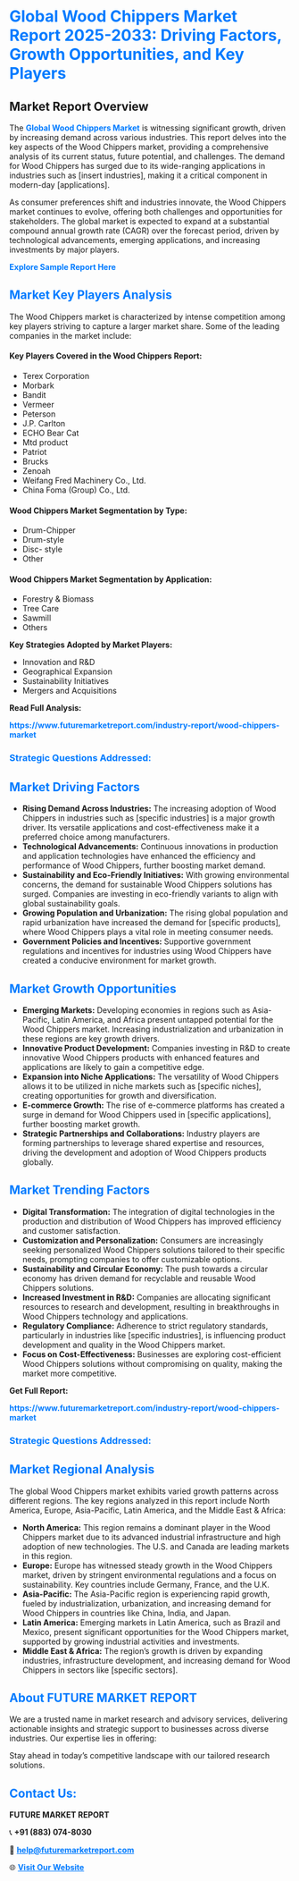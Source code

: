 <h1 style="color: #007BFF;">Global Wood Chippers Market Report 2025-2033: Driving Factors, Growth Opportunities, and Key Players</h1>

<section id="overview">
<h2>Market Report Overview</h2>
<p>The <a href="https://www.futuremarketreport.com/industry-report/wood-chippers-market" style="color: #007BFF; text-decoration: none;"><strong>Global Wood Chippers Market</strong></a> is witnessing significant growth, driven by increasing demand across various industries. This report delves into the key aspects of the Wood Chippers market, providing a comprehensive analysis of its current status, future potential, and challenges. The demand for Wood Chippers has surged due to its wide-ranging applications in industries such as [insert industries], making it a critical component in modern-day [applications].</p>
<p>As consumer preferences shift and industries innovate, the Wood Chippers market continues to evolve, offering both challenges and opportunities for stakeholders. The global market is expected to expand at a substantial compound annual growth rate (CAGR) over the forecast period, driven by technological advancements, emerging applications, and increasing investments by major players.</p>
</section>

<section id="overview">
<p><a href="https://www.futuremarketreport.com/request-sample/reportId=61078" style="color: #007BFF; text-decoration: none;"><strong>Explore Sample Report Here</strong></a></p>
</section>

<section id="key-players">
<h2 style="color: #007BFF;">Market Key Players Analysis</h2>
<p>The Wood Chippers market is characterized by intense competition among key players striving to capture a larger market share. Some of the leading companies in the market include:</p>
<h4>Key Players Covered in the Wood Chippers Report:</h4>
<ul><li>Terex Corporation</li><li>Morbark</li><li>Bandit</li><li>Vermeer</li><li>Peterson</li><li>J.P. Carlton</li><li>ECHO Bear Cat</li><li>Mtd product</li><li>Patriot</li><li>Brucks</li><li>Zenoah</li><li>Weifang Fred Machinery Co., Ltd.</li><li>China Foma (Group) Co., Ltd.</li></ul>
<h4>Wood Chippers Market Segmentation by Type:</h4>
<ul><li>Drum-Chipper</li><li>Drum-style</li><li>Disc- style</li><li>Other</li></ul>

<h4>Wood Chippers Market Segmentation by Application:</h4>
<ul><li>Forestry &amp; Biomass</li><li>Tree Care</li><li>Sawmill</li><li>Others</li></ul>
<p><strong>Key Strategies Adopted by Market Players:</strong></p>
<ul>
<li>Innovation and R&D</li>
<li>Geographical Expansion</li>
<li>Sustainability Initiatives</li>
<li>Mergers and Acquisitions</li>
</ul>
</section>

<section>
<p><strong>Read Full Analysis: </strong></p><a href="https://www.futuremarketreport.com/industry-report/wood-chippers-market" style="color: #007BFF; text-decoration: none;"><strong>https://www.futuremarketreport.com/industry-report/wood-chippers-market</strong></a>
<h3 style="color: #007BFF;">Strategic Questions Addressed:</h3>
</section>

<section id="driving-factors">
<h2 style="color: #007BFF;">Market Driving Factors</h2>
<ul>
<li><strong>Rising Demand Across Industries:</strong> The increasing adoption of Wood Chippers in industries such as [specific industries] is a major growth driver. Its versatile applications and cost-effectiveness make it a preferred choice among manufacturers.</li>
<li><strong>Technological Advancements:</strong> Continuous innovations in production and application technologies have enhanced the efficiency and performance of Wood Chippers, further boosting market demand.</li>
<li><strong>Sustainability and Eco-Friendly Initiatives:</strong> With growing environmental concerns, the demand for sustainable Wood Chippers solutions has surged. Companies are investing in eco-friendly variants to align with global sustainability goals.</li>
<li><strong>Growing Population and Urbanization:</strong> The rising global population and rapid urbanization have increased the demand for [specific products], where Wood Chippers plays a vital role in meeting consumer needs.</li>
<li><strong>Government Policies and Incentives:</strong> Supportive government regulations and incentives for industries using Wood Chippers have created a conducive environment for market growth.</li>
</ul>
</section>

<section id="growth-opportunities">
<h2 style="color: #007BFF;">Market Growth Opportunities</h2>
<ul>
<li><strong>Emerging Markets:</strong> Developing economies in regions such as Asia-Pacific, Latin America, and Africa present untapped potential for the Wood Chippers market. Increasing industrialization and urbanization in these regions are key growth drivers.</li>
<li><strong>Innovative Product Development:</strong> Companies investing in R&D to create innovative Wood Chippers products with enhanced features and applications are likely to gain a competitive edge.</li>
<li><strong>Expansion into Niche Applications:</strong> The versatility of Wood Chippers allows it to be utilized in niche markets such as [specific niches], creating opportunities for growth and diversification.</li>
<li><strong>E-commerce Growth:</strong> The rise of e-commerce platforms has created a surge in demand for Wood Chippers used in [specific applications], further boosting market growth.</li>
<li><strong>Strategic Partnerships and Collaborations:</strong> Industry players are forming partnerships to leverage shared expertise and resources, driving the development and adoption of Wood Chippers products globally.</li>
</ul>
</section>

<section id="trending-factors">
<h2 style="color: #007BFF;">Market Trending Factors</h2>
<ul>
<li><strong>Digital Transformation:</strong> The integration of digital technologies in the production and distribution of Wood Chippers has improved efficiency and customer satisfaction.</li>
<li><strong>Customization and Personalization:</strong> Consumers are increasingly seeking personalized Wood Chippers solutions tailored to their specific needs, prompting companies to offer customizable options.</li>
<li><strong>Sustainability and Circular Economy:</strong> The push towards a circular economy has driven demand for recyclable and reusable Wood Chippers solutions.</li>
<li><strong>Increased Investment in R&D:</strong> Companies are allocating significant resources to research and development, resulting in breakthroughs in Wood Chippers technology and applications.</li>
<li><strong>Regulatory Compliance:</strong> Adherence to strict regulatory standards, particularly in industries like [specific industries], is influencing product development and quality in the Wood Chippers market.</li>
<li><strong>Focus on Cost-Effectiveness:</strong> Businesses are exploring cost-efficient Wood Chippers solutions without compromising on quality, making the market more competitive.</li>
</ul>
</section>

<section>
<p><strong>Get Full Report: </strong></p><a href="https://www.futuremarketreport.com/industry-report/wood-chippers-market" style="color: #007BFF; text-decoration: none;"><strong>https://www.futuremarketreport.com/industry-report/wood-chippers-market</strong></a>
<h3 style="color: #007BFF;">Strategic Questions Addressed:</h3>
</section>


<section id="regional-analysis">
<h2 style="color: #007BFF;">Market Regional Analysis</h2>
<p>The global Wood Chippers market exhibits varied growth patterns across different regions. The key regions analyzed in this report include North America, Europe, Asia-Pacific, Latin America, and the Middle East & Africa:</p>
<ul>
<li><strong>North America:</strong> This region remains a dominant player in the Wood Chippers market due to its advanced industrial infrastructure and high adoption of new technologies. The U.S. and Canada are leading markets in this region.</li>
<li><strong>Europe:</strong> Europe has witnessed steady growth in the Wood Chippers market, driven by stringent environmental regulations and a focus on sustainability. Key countries include Germany, France, and the U.K.</li>
<li><strong>Asia-Pacific:</strong> The Asia-Pacific region is experiencing rapid growth, fueled by industrialization, urbanization, and increasing demand for Wood Chippers in countries like China, India, and Japan.</li>
<li><strong>Latin America:</strong> Emerging markets in Latin America, such as Brazil and Mexico, present significant opportunities for the Wood Chippers market, supported by growing industrial activities and investments.</li>
<li><strong>Middle East & Africa:</strong> The region’s growth is driven by expanding industries, infrastructure development, and increasing demand for Wood Chippers in sectors like [specific sectors].</li>
</ul>
</section>

<footer>
<h2 style="color: #007BFF;">About FUTURE MARKET REPORT</h2>
<p>We are a trusted name in market research and advisory services, delivering actionable insights and strategic support to businesses across diverse industries. Our expertise lies in offering:</p>

<p>Stay ahead in today’s competitive landscape with our tailored research solutions.</p>

<h2 style="color: #007BFF;">Contact Us:</h2>
<p><strong>FUTURE MARKET REPORT</strong></p>
<p>📞 <strong>+91 (883) 074-8030</strong></p>
<p>📧 <strong><a href="mailto:help@futuremarketreport.com" style="color: #007BFF;">help@futuremarketreport.com</a></strong></p>
<p>🌐 <strong><a href="https://www.futuremarketreport.com/" style="color: #007BFF;">Visit Our Website</a></strong></p>
</footer>